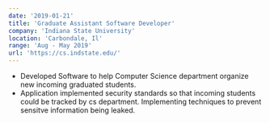 ```yaml
---
date: '2019-01-21'
title: 'Graduate Assistant Software Developer'
company: 'Indiana State University'
location: 'Carbondale, Il'
range: 'Aug - May 2019'
url: 'https://cs.indstate.edu/'
---
```


- Developed Software to help Computer Science department organize new incoming graduated students.
- Application implemented security standards so that incoming students could be tracked by cs department. Implementing techniques to prevent sensitve information being leaked.
